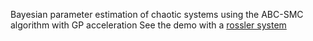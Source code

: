 Bayesian parameter estimation of chaotic systems using the ABC-SMC algorithm with GP acceleration
See the demo with a [rossler system](https://github.com/sanmitraghosh/ABC-Chaos/blob/master/ABC-Chaos.ipynb)
